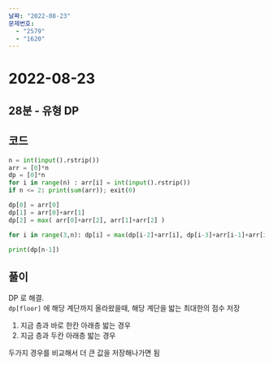 ```yaml
---
날짜: "2022-08-23"
문제번호:
  - "2579"
  - "1620"
---
```


# 2022-08-23

## 28분 - 유형 DP

## 코드

```python
n = int(input().rstrip())
arr = [0]*n
dp = [0]*n
for i in range(n) : arr[i] = int(input().rstrip())
if n <= 2: print(sum(arr)); exit(0)

dp[0] = arr[0]
dp[1] = arr[0]+arr[1]
dp[2] = max( arr[0]+arr[2], arr[1]+arr[2] )

for i in range(3,n): dp[i] = max(dp[i-2]+arr[i], dp[i-3]+arr[i-1]+arr[i] )

print(dp[n-1])
```

## 풀이

DP 로 해결.  
`dp[floor]` 에 해당 계단까지 올라왔을때, 해당 계단을 밟는 최대한의 점수 저장

1. 지금 층과 바로 한칸 아래층 밟는 경우
2. 지금 층과 두칸 아래층 밟는 경우

두가지 경우를 비교해서 더 큰 값을 저장해나가면 됨